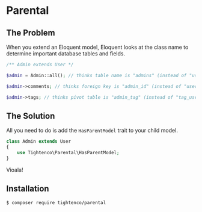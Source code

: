 # Parental

## The Problem
When you extend an Eloquent model, Eloquent looks at the class name to determine important database tables and fields.
```php
/** Admin extends User */

$admin = Admin::all(); // thinks table name is "admins" (instead of "users")

$admin->comments; // thinks foreign key is "admin_id" (instead of "user_id")

$admin->tags; // thinks pivot table is "admin_tag" (instead of "tag_user")
```

## The Solution
All you need to do is add the `HasParentModel` trait to your child model.
```php
class Admin extends User
{
    use Tightenco\Parental\HasParentModel;
}
```
Vioala!

## Installation
`$ composer require tightenco/parental`
